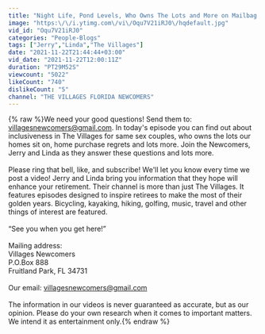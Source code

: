 ```yaml
---
title: "Night Life, Pond Levels, Who Owns The Lots and More on Mailbag Monday"
image: "https:\/\/i.ytimg.com\/vi\/Oqu7V21iRJ0\/hqdefault.jpg"
vid_id: "Oqu7V21iRJ0"
categories: "People-Blogs"
tags: ["Jerry","Linda","The Villages"]
date: "2021-11-22T21:44:44+03:00"
vid_date: "2021-11-22T12:00:11Z"
duration: "PT29M52S"
viewcount: "5022"
likeCount: "740"
dislikeCount: "5"
channel: "THE VILLAGES FLORIDA NEWCOMERS"
---
```

{% raw %}We need your good questions!  Send them to:  villagesnewcomers@gmail.com.  In today's episode you can find out about inclusiveness in The Villages for same sex couples, who owns the lots our homes sit on, home purchase regrets and lots more.  Join the Newcomers, Jerry and Linda as they answer these questions and lots more.<br /><br />Please ring that bell, like, and subscribe!  We'll let you know every time we post a video!  Jerry and Linda bring you information that they hope will enhance your retirement. Their channel is more than just The Villages.  It features episodes designed to inspire retirees to make the most of their golden years.  Bicycling, kayaking, hiking, golfing, music, travel and other things of interest are featured.<br /><br />“See you when you get here!” <br /><br />Mailing address:  <br />Villages Newcomers  <br />P.O.Box 888 <br />Fruitland Park, FL 34731<br /><br />Our email:  villagesnewcomers@gmail.com<br /><br />The information in our videos is never guaranteed as accurate, but as our opinion.   Please do your own research when it comes to important matters.  We intend it as entertainment only.{% endraw %}
